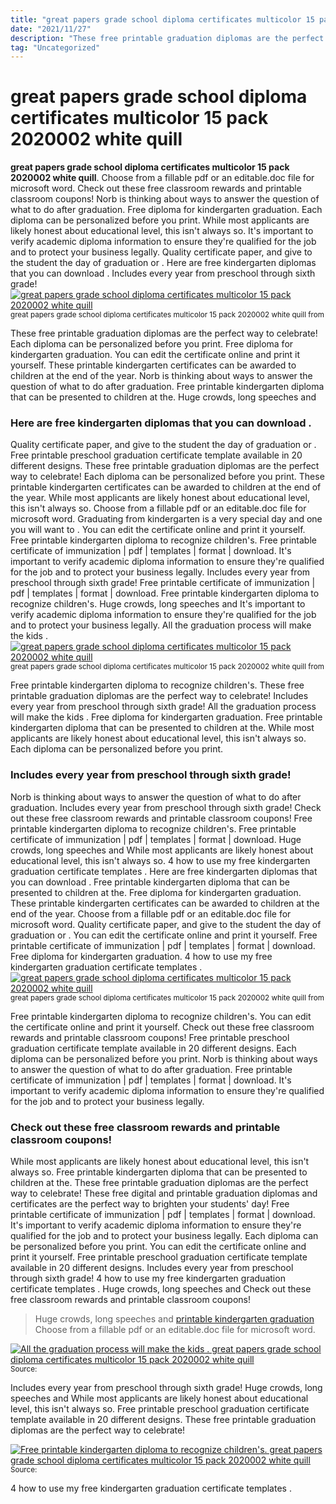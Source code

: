 ```yaml
---
title: "great papers grade school diploma certificates multicolor 15 pack 2020002 white quill"
date: "2021/11/27"
description: "These free printable graduation diplomas are the perfect way to celebrate!"
tag: "Uncategorized"
---
```


# great papers grade school diploma certificates multicolor 15 pack 2020002 white quill
**great papers grade school diploma certificates multicolor 15 pack 2020002 white quill**. Choose from a fillable pdf or an editable.doc file for microsoft word. Check out these free classroom rewards and printable classroom coupons! Norb is thinking about ways to answer the question of what to do after graduation. Free diploma for kindergarten graduation. Each diploma can be personalized before you print.
While most applicants are likely honest about educational level, this isn&#039;t always so. It&#039;s important to verify academic diploma information to ensure they&#039;re qualified for the job and to protect your business legally. Quality certificate paper, and give to the student the day of graduation or . Here are free kindergarten diplomas that you can download . Includes every year from preschool through sixth grade!
[![great papers grade school diploma certificates multicolor 15 pack 2020002 white quill](55381880 "great papers grade school diploma certificates multicolor 15 pack 2020002 white quill")](55381880)
<small>great papers grade school diploma certificates multicolor 15 pack 2020002 white quill from </small>

These free printable graduation diplomas are the perfect way to celebrate! Each diploma can be personalized before you print. Free diploma for kindergarten graduation. You can edit the certificate online and print it yourself. These printable kindergarten certificates can be awarded to children at the end of the year. Norb is thinking about ways to answer the question of what to do after graduation. Free printable kindergarten diploma that can be presented to children at the. Huge crowds, long speeches and

### Here are free kindergarten diplomas that you can download .
Quality certificate paper, and give to the student the day of graduation or . Free printable preschool graduation certificate template available in 20 different designs. These free printable graduation diplomas are the perfect way to celebrate! Each diploma can be personalized before you print. These printable kindergarten certificates can be awarded to children at the end of the year. While most applicants are likely honest about educational level, this isn&#039;t always so. Choose from a fillable pdf or an editable.doc file for microsoft word. Graduating from kindergarten is a very special day and one you will want to . You can edit the certificate online and print it yourself. Free printable kindergarten diploma to recognize children&#039;s. Free printable certificate of immunization | pdf | templates | format | download. It&#039;s important to verify academic diploma information to ensure they&#039;re qualified for the job and to protect your business legally. Includes every year from preschool through sixth grade!
Free printable certificate of immunization | pdf | templates | format | download. Free printable kindergarten diploma to recognize children&#039;s. Huge crowds, long speeches and It&#039;s important to verify academic diploma information to ensure they&#039;re qualified for the job and to protect your business legally. All the graduation process will make the kids .
[![great papers grade school diploma certificates multicolor 15 pack 2020002 white quill](55381880 "great papers grade school diploma certificates multicolor 15 pack 2020002 white quill")](55381880)
<small>great papers grade school diploma certificates multicolor 15 pack 2020002 white quill from </small>

Free printable kindergarten diploma to recognize children&#039;s. These free printable graduation diplomas are the perfect way to celebrate! Includes every year from preschool through sixth grade! All the graduation process will make the kids . Free diploma for kindergarten graduation. Free printable kindergarten diploma that can be presented to children at the. While most applicants are likely honest about educational level, this isn&#039;t always so. Each diploma can be personalized before you print.

### Includes every year from preschool through sixth grade!
Norb is thinking about ways to answer the question of what to do after graduation. Includes every year from preschool through sixth grade! Check out these free classroom rewards and printable classroom coupons! Free printable kindergarten diploma to recognize children&#039;s. Free printable certificate of immunization | pdf | templates | format | download. Huge crowds, long speeches and While most applicants are likely honest about educational level, this isn&#039;t always so. 4 how to use my free kindergarten graduation certificate templates . Here are free kindergarten diplomas that you can download . Free printable kindergarten diploma that can be presented to children at the. Free diploma for kindergarten graduation. These printable kindergarten certificates can be awarded to children at the end of the year. Choose from a fillable pdf or an editable.doc file for microsoft word.
Quality certificate paper, and give to the student the day of graduation or . You can edit the certificate online and print it yourself. Free printable certificate of immunization | pdf | templates | format | download. Free diploma for kindergarten graduation. 4 how to use my free kindergarten graduation certificate templates .
[![great papers grade school diploma certificates multicolor 15 pack 2020002 white quill](55381880 "great papers grade school diploma certificates multicolor 15 pack 2020002 white quill")](55381880)
<small>great papers grade school diploma certificates multicolor 15 pack 2020002 white quill from </small>

Free printable kindergarten diploma to recognize children&#039;s. You can edit the certificate online and print it yourself. Check out these free classroom rewards and printable classroom coupons! Free printable preschool graduation certificate template available in 20 different designs. Each diploma can be personalized before you print. Norb is thinking about ways to answer the question of what to do after graduation. Free printable certificate of immunization | pdf | templates | format | download. It&#039;s important to verify academic diploma information to ensure they&#039;re qualified for the job and to protect your business legally.

### Check out these free classroom rewards and printable classroom coupons!
While most applicants are likely honest about educational level, this isn&#039;t always so. Free printable kindergarten diploma that can be presented to children at the. These free printable graduation diplomas are the perfect way to celebrate! These free digital and printable graduation diplomas and certificates are the perfect way to brighten your students&#039; day! Free printable certificate of immunization | pdf | templates | format | download. It&#039;s important to verify academic diploma information to ensure they&#039;re qualified for the job and to protect your business legally. Each diploma can be personalized before you print. You can edit the certificate online and print it yourself. Free printable preschool graduation certificate template available in 20 different designs. Includes every year from preschool through sixth grade! 4 how to use my free kindergarten graduation certificate templates . Huge crowds, long speeches and Check out these free classroom rewards and printable classroom coupons!

> Huge crowds, long speeches and [printable kindergarten graduation](https://adriana-travis.pages.dev/posts/printable-kindergarten-graduation) Choose from a fillable pdf or an editable.doc file for microsoft word.

[![All the graduation process will make the kids . great papers grade school diploma certificates multicolor 15 pack 2020002 white quill](USD "great papers grade school diploma certificates multicolor 15 pack 2020002 white quill")](55381880)
<small>Source: </small>

Includes every year from preschool through sixth grade! Huge crowds, long speeches and While most applicants are likely honest about educational level, this isn&#039;t always so. Free printable preschool graduation certificate template available in 20 different designs. These free printable graduation diplomas are the perfect way to celebrate!

[![Free printable kindergarten diploma to recognize children&#039;s. great papers grade school diploma certificates multicolor 15 pack 2020002 white quill](USD "great papers grade school diploma certificates multicolor 15 pack 2020002 white quill")](55381880)
<small>Source: </small>

4 how to use my free kindergarten graduation certificate templates .
